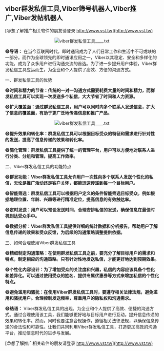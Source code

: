 ## **viber群发私信工具,Viber筛号机器人,Viber推广,Viber发帖机器人**

[😍想了解推广相关软件的朋友请登录 http://www.vst.tw](http://www.vst.tw)

 <center><img src="https://vst.tw/MP4/tuiguang/png/5.png" alt="viber群发私信工具____.txt"></center>

**😄导语：**
在当今互联网时代，即时通讯成为了人们日常工作和生活中不可或缺的一部分。而作为全球领先的即时通讯应用之一，Viber以其稳定、安全和多样化的功能，成为了众多用户进行沟通交流的首选。为了进一步提升用户体验，Viber群发私信工具应运而生，为企业和个人提供了高效、方便的沟通方式。

一、群发私信工具的优势

**😄时间和精力的节省：传统的一对一沟通方式需要耗费大量的时间和精力，而群发私信工具可以实现一次发送多个私信，大大节省了时间和人力资源。**

**😄扩大覆盖面：通过群发私信工具，用户可以同时向多个联系人发送信息，扩大了信息的覆盖面，有助于更广泛地传递信息和推广产品。**

 <center><img src="https://vst.tw/MP4/tuiguang/png/2.png" alt="viber群发私信工具____.txt"></center>

**😄提升效果和转化率：群发私信工具可以根据目标受众的特征和需求进行针对性的发送，提高了信息传递的效果和转化率。**

**😄简化管理：群发私信工具提供了统一的管理平台，用户可以方便地对联系人进行分类、分组和管理，提高工作效率。**

二、Viber群发私信工具的功能特点

**😄群发功能：Viber群发私信工具允许用户一次性向多个联系人发送个性化的私信，无论是推广活动还是客户关怀，都能迅速传递到每一个目标用户。**

**😄智能筛选：群发私信工具可以根据用户定义的条件智能筛选目标受众，例如根据地理位置、年龄、兴趣等进行精准定位，提高信息的有效触达率。**

**😄定时发送：用户可以预设发送时间，合理安排私信的发送，确保信息在最佳时机到达受众手中。**

**😄数据分析：Viber群发私信工具提供详细的统计数据和分析报告，帮助用户了解信息传递的效果和受众反馈，为后续的沟通策略调整提供依据。**

三、如何合理使用Viber群发私信工具

**😄精细制定沟通策略：在使用群发私信工具之前，要充分了解目标用户的需求和特点，制定相应的沟通策略。只有针对性地发送私信，才能更好地达到预期效果。**

**😄个性化内容设计：为了增加受众的关注度和兴趣，私信的内容应该具备个性化和差异化。可以通过使用受众的姓名、提供专属优惠券等方式来增加私信的个性化特点。**

**😄避免滥用和骚扰：在使用Viber群发私信工具时，要遵守相关法律法规，避免滥用和骚扰用户。合理控制发送频率，尊重用户的隐私权和沟通需求。**

**😄结语：**
Viber群发私信工具的出现，为企业和个人提供了高效、便捷的沟通方式。通过合理使用该工具，我们能够更好地与目标用户进行互动，提升信息传递的效果和转化率。然而，同时也要注意合规操作，遵循相关法律法规，以确保信息传递的合法性和可靠性。让我们共同利用Viber群发私信工具，打造更加高效的沟通平台，推动信息时代的进步与发展。

[😍想了解推广相关软件的朋友请登录 http://www.vst.tw](http://www.vst.tw)



